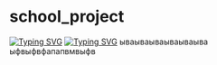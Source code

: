 # school_project
[![Typing SVG](https://readme-typing-svg.herokuapp.com?color=%2336BCF7&lines=Ìàòåìàòè÷åñêèå+ìîäåëèðîâàíèÿ:+ìàòåìàòèêà+â+äåéñòâèè)](https://git.io/typing-svg)</b>
[![Typing SVG](https://readme-typing-svg.herokuapp.com?color=%2336BCF7&lines=Mathematical+modeling:+mathematics+in+action)](https://git.io/typing-svg)
ываываываываываыва
ыфвыфвфапапвмвыфв
